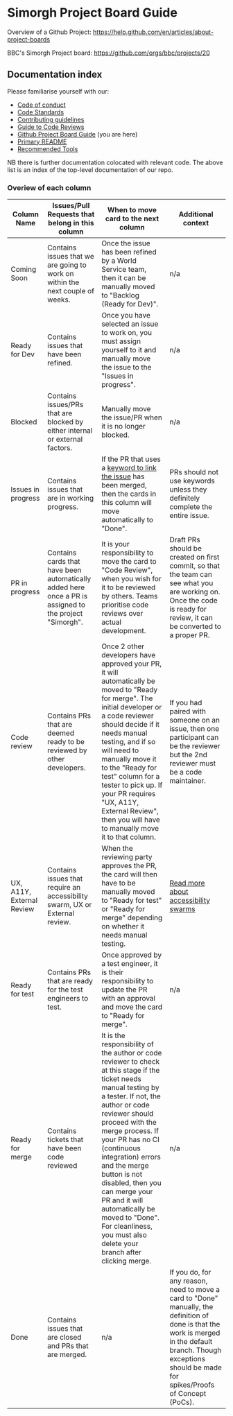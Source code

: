 # Simorgh Project Board Guide

Overview of a Github Project: https://help.github.com/en/articles/about-project-boards

BBC's Simorgh Project board: https://github.com/orgs/bbc/projects/20

## Documentation index

Please familiarise yourself with our:

- [Code of conduct](https://github.com/bbc/simorgh/blob/latest/.github/CODE_OF_CONDUCT.md)
- [Code Standards](https://github.com/bbc/simorgh/blob/latest/docs/Code-Standards.md)
- [Contributing guidelines](https://github.com/bbc/simorgh/blob/latest/CONTRIBUTING.md)
- [Guide to Code Reviews](https://github.com/bbc/simorgh/blob/latest/docs/Code-Reviews.md)
- [Github Project Board Guide](https://github.com/bbc/simorgh/blob/latest/docs/Project-Board-Guide.md) (you are here)
- [Primary README](https://github.com/bbc/simorgh/blob/latest/README.md)
- [Recommended Tools](https://github.com/bbc/simorgh/blob/latest/docs/Recommended-Tools.md)

NB there is further documentation colocated with relevant code. The above list is an index of the top-level documentation of our repo.

### Overiew of each column

<!-- prettier-ignore -->
| Column Name               | Issues/Pull Requests that belong in this column | When to move card to the next column | Additional context |
| ------------------------- | ------------------------------------------------| ------------------------------------ |------------------- |
| Coming Soon | Contains issues that we are going to work on within the next couple of weeks. | Once the issue has been refined by a World Service team, then it can be manually moved to "Backlog (Ready for Dev)". | n/a |
| Ready for Dev | Contains issues that have been refined. | Once you have selected an issue to work on, you must assign yourself to it and manually move the issue to the "Issues in progress".| n/a |
| Blocked | Contains issues/PRs that are blocked by either internal or external factors. | Manually move the issue/PR when it is no longer blocked. | n/a |
| Issues in progress | Contains issues that are in working progress. | If the PR that uses a [keyword to link the issue](https://help.github.com/en/articles/closing-issues-using-keywords) has been merged, then the cards in this column will move automatically to "Done". | PRs should not use keywords unless they definitely complete the entire issue. |
| PR in progress | Contains cards that have been automatically added here once a PR is assigned to the project "Simorgh". | It is your responsibility to move the card to "Code Review", when you wish for it to be reviewed by others. Teams prioritise code reviews over actual development. | Draft PRs should be created on first commit, so that the team can see what you are working on. Once the code is ready for review, it can be converted to a proper PR. |
| Code review | Contains PRs that are deemed ready to be reviewed by other developers. | Once 2 other developers have approved your PR, it will automatically be moved to "Ready for merge". The initial developer or a code reviewer should decide if it needs manual testing, and if so will need to manually move it to the "Ready for test" column for a tester to pick up. If your PR requires "UX, A11Y, External Review", then you will have to manually move it to that column. | If you had paired with someone on an issue, then one participant can be the reviewer but the 2nd reviewer must be a code maintainer. |
| UX, A11Y, External Review | Contains issues that require an accessibility swarm, UX or External review. | When the reviewing party approves the PR, the card will then have to be manually moved to "Ready for test" or "Ready for merge" depending on whether it needs manual testing. | [Read more about accessibility swarms](https://bbc.github.io/accessibility-news-and-you/accessibility-swarms) |
| Ready for test | Contains PRs that are ready for the test engineers to test. | Once approved by a test engineer, it is their responsibility to update the PR with an approval and move the card to "Ready for merge". | n/a |
| Ready for merge | Contains tickets that have been code reviewed | It is the responsibility of the author or code reviewer to check at this stage if the ticket needs manual testing by a tester. If not, the author or code reviewer should proceed with the merge process. If your PR has no CI (continuous integration) errors and the merge button is not disabled, then you can merge your PR and it will automatically be moved to "Done". For cleanliness, you must also delete your branch after clicking merge. | n/a |
| Done | Contains issues that are closed and PRs that are merged. | n/a | If you do, for any reason, need to move a card to "Done" manually, the definition of done is that the work is merged in the default branch. Though exceptions should be made for spikes/Proofs of Concept (PoCs). |
